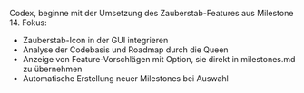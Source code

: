 Codex, beginne mit der Umsetzung des Zauberstab-Features aus Milestone 14.
Fokus:
- Zauberstab-Icon in der GUI integrieren
- Analyse der Codebasis und Roadmap durch die Queen
- Anzeige von Feature-Vorschlägen mit Option, sie direkt in milestones.md zu übernehmen
- Automatische Erstellung neuer Milestones bei Auswahl
